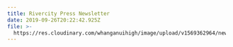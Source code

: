 ```yaml
---
title: Rivercity Press Newsletter
date: 2019-09-26T20:22:42.925Z
file: >-
  https://res.cloudinary.com/whanganuihigh/image/upload/v1569362964/newsletters/SEPTEMBER_2019_rivercity_press_smaller.ai
---
```


